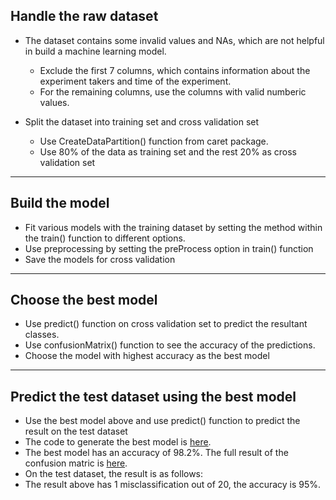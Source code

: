 ## Handle the raw dataset

* The dataset contains some invalid values and NAs, which are not helpful in build a machine learning model.
  * Exclude the first 7 columns, which contains information about the experiment takers and time of the experiment. 
  * For the remaining columns, use the columns with valid numberic values. 
  
* Split the dataset into training set and cross validation set
  * Use CreateDataPartition() function from caret package. 
  * Use 80% of the data as training set and the rest 20% as cross validation set

---

## Build the model

* Fit various models with the training dataset by setting the method within the train() function to different options.
* Use preprocessing by setting the preProcess option in train() function
* Save the models for cross validation

---

## Choose the best model

* Use predict() function on cross validation set to predict the resultant classes.
* Use confusionMatrix() function to see the accuracy of the predictions. 
* Choose the model with highest accuracy as the best model

---

## Predict the test dataset using the best model

* Use the best model above and use predict() function to predict the result on the test dataset
* The code to generate the best model is <a href='R_code/main.R'>here</a>. 
* The best model has an accuracy of 98.2%. The full result of the confusion matric is <a href='R_code/log'>here</a>.
* On the test dataset, the result is as follows: 
* The result above has 1 misclassification out of 20, the accuracy is 95%.
 

